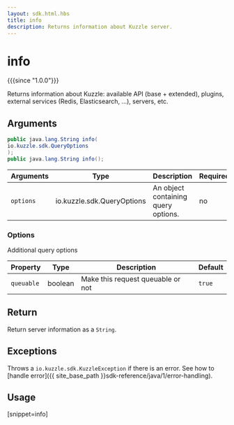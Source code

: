 ```yaml
---
layout: sdk.html.hbs
title: info
description: Returns information about Kuzzle server.
---
```


# info

{{{since "1.0.0"}}}

Returns information about Kuzzle: available API (base + extended), plugins, external services (Redis, Elasticsearch, ...), servers, etc.

## Arguments

```java
public java.lang.String info(
io.kuzzle.sdk.QueryOptions
);
public java.lang.String info();
```

| Arguments | Type   | Description                         | Required |
| --------- | ------ | ----------------------------------- | -------- |
| `options` | io.kuzzle.sdk.QueryOptions | An object containing query options. | no       |

### **Options**

Additional query options

| Property   | Type  | Description                       | Default |
| ---------- | ------- | --------------------------------- | ------- |
| `queuable` | boolean | Make this request queuable or not | `true`  |

## Return

Return server information as a `String`.

## Exceptions

Throws a `io.kuzzle.sdk.KuzzleException` if there is an error. See how to [handle error]({{ site_base_path }}sdk-reference/java/1/error-handling).

## Usage

[snippet=info]
